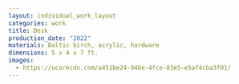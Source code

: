 ```yaml
---
layout: individual_work_layout
categories: work
title: Desk
production_date: "2022"
materials: Baltic birch, acrylic, hardware
dimensions: 5 x 4 x 7 ft.
images:
  - https://ucarecdn.com/a451be24-946e-4fce-83e5-e5af4cba3f01/
---
```

